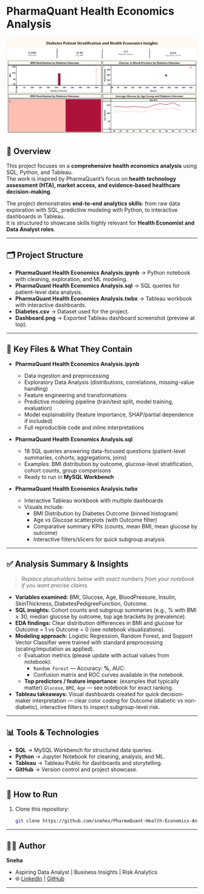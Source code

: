 # PharmaQuant Health Economics Analysis

![Dashboard](Dashboard.png)

## 📌 Overview
This project focuses on a **comprehensive health economics analysis** using SQL, Python, and Tableau.  
The work is inspired by PharmaQuant’s focus on **health technology assessment (HTA), market access, and evidence-based healthcare decision-making**.  

The project demonstrates **end-to-end analytics skills**: from raw data exploration with SQL, predictive modeling with Python, to interactive dashboards in Tableau.  
It is structured to showcase skills highly relevant for **Health Economist and Data Analyst roles**.

---

## 🗂 Project Structure
- **PharmaQuant Health Economics Analysis.ipynb** → Python notebook with cleaning, exploration, and ML modeling.  
- **PharmaQuant Health Economics Analysis.sql** → SQL queries for patient-level data analysis.  
- **PharmaQuant Health Economics Analysis.twbx** → Tableau workbook with interactive dashboards.  
- **Diabetes.csv** → Dataset used for the project.  
- **Dashboard.png** → Exported Tableau dashboard screenshot (preview at top).  

---

## 🔎 Key Files & What They Contain
- **PharmaQuant Health Economics Analysis.ipynb**
  - Data ingestion and preprocessing
  - Exploratory Data Analysis (distributions, correlations, missing-value handling)
  - Feature engineering and transformations
  - Predictive modeling pipeline (train/test split, model training, evaluation)
  - Model explainability (feature importance, SHAP/partial dependence if included)
  - Full reproducible code and inline interpretations

- **PharmaQuant Health Economics Analysis.sql**
  - 18 SQL queries answering data-focused questions (patient-level summaries, cohorts, aggregations, joins)
  - Examples: BMI distribution by outcome, glucose-level stratification, cohort counts, group comparisons
  - Ready to run in **MySQL Workbench**

- **PharmaQuant Health Economics Analysis.twbx**
  - Interactive Tableau workbook with multiple dashboards
  - Visuals include:
    - BMI Distribution by Diabetes Outcome (binned histogram)
    - Age vs Glucose scatterplots (with Outcome filter)
    - Comparative summary KPIs (counts, mean BMI, mean glucose by outcome)
    - Interactive filters/slicers for quick subgroup analysis

---

## ✅ Analysis Summary & Insights
> _Replace placeholders below with exact numbers from your notebook if you want precise claims._

- **Variables examined:** BMI, Glucose, Age, BloodPressure, Insulin, SkinThickness, DiabetesPedigreeFunction, Outcome.
- **SQL insights:** Cohort counts and subgroup summaries (e.g., % with BMI ≥ 30, median glucose by outcome, top age brackets by prevalence).
- **EDA findings:** Clear distribution differences in BMI and glucose for Outcome = 1 vs Outcome = 0 (see notebook visualizations).
- **Modeling approach:** Logistic Regression, Random Forest, and Support Vector Classifier were trained with standard preprocessing (scaling/imputation as applied).
  - Evaluation metrics (please update with actual values from notebook):
    - `Random Forest` — Accuracy: **<ADD ACCURACY>%**, AUC: **<ADD AUC>**
    - Confusion matrix and ROC curves available in the notebook.
  - **Top predictors / feature importance**: (examples that typically matter) `Glucose`, `BMI`, `Age` — see notebook for exact ranking.
- **Tableau takeaways:** Visual dashboards created for quick decision-maker interpretation — clear color coding for Outcome (diabetic vs non-diabetic), interactive filters to inspect subgroup-level risk.

---

## 📊 Tools & Technologies
- **SQL** → MySQL Workbench for structured data queries.  
- **Python** → Jupyter Notebook for cleaning, analysis, and ML.  
- **Tableau** → Tableau Public for dashboards and storytelling.  
- **GitHub** → Version control and project showcase.  

---

## 🚀 How to Run
1. Clone this repository:  
   ```bash
   git clone https://github.com/snehez/PharmaQuant-Health-Economics-Analysis.git

---

## 👩‍💻 Author
**Sneha**  
- Aspiring Data Analyst | Business Insights | Risk Analytics  
- 🌐 [LinkedIn](https://www.linkedin.com/) | [GitHub](https://github.com/snehez)  

---
